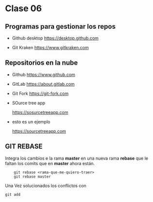 # Clase 06


## Programas para gestionar los repos 

* Github desktop
    https://desktop.github.com

* Git Kraken
    https://www.gitkraken.com

## Repositorios en la nube

* Github
     https://www.github.com
* GitLab
    https://about.gitlab.com

* Git Fork
    https://git-fork.com

* SOurce tree app

    https://sosurcetreeapp.com

* esto es un ejemplo

    https://sourcetreeapp.com

    
## GIT REBASE

Integra los cambios e la rama **master** en una nueva rama **rebase** que le faltan los comits que en **master** ahora están.

        git rebase <rama-que-me-quiero-traer>
        git rebase master

Una Vez solucionados los conflictos con

    git add
